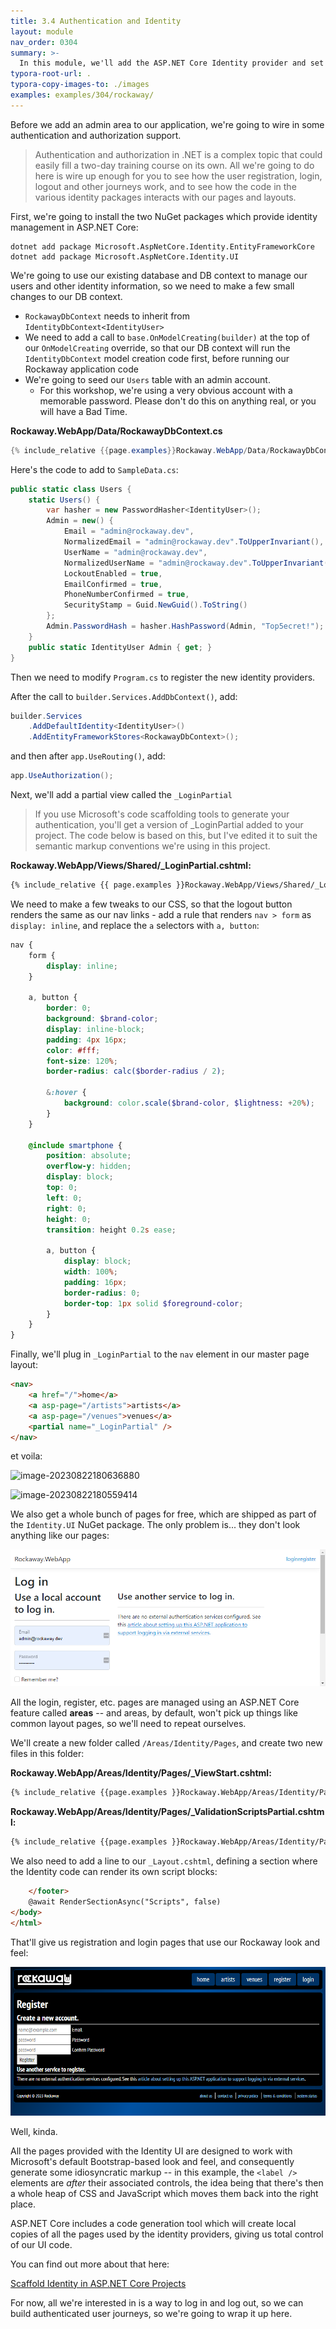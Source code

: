 ```yaml
---
title: 3.4 Authentication and Identity
layout: module
nav_order: 0304
summary: >-
  In this module, we'll add the ASP.NET Core Identity provider and set up a simple authentication mechanism for our app.
typora-root-url: .
typora-copy-images-to: ./images
examples: examples/304/rockaway/
---
```


Before we add an admin area to our application, we're going to wire in some authentication and authorization support.

> Authentication and authorization in .NET is a complex topic that could easily fill a two-day training course on its own. All we're going to do here is wire up enough for you to see how the user registration, login, logout and other journeys work, and to see how the code in the various identity packages interacts with our pages and layouts.

First, we're going to install the two NuGet packages which provide identity management in ASP.NET Core:

```
dotnet add package Microsoft.AspNetCore.Identity.EntityFrameworkCore
dotnet add package Microsoft.AspNetCore.Identity.UI
```

We're going to use our existing database and DB context to manage our users and other identity information, so we need to make a few small changes to our DB context.

* `RockawayDbContext` needs to inherit from ` IdentityDbContext<IdentityUser>`
* We need to add a call to `base.OnModelCreating(builder)` at the top of our `OnModelCreating` override, so that our DB context will run the `IdentityDbContext` model creation code first, before running our Rockaway application code
* We're going to seed our `Users` table with an admin account.
  * For this workshop, we're using a very obvious account with a memorable password. Please don't do this on anything real, or you will have a Bad Time.

**Rockaway.WebApp/Data/RockawayDbContext.cs**

```csharp
{% include_relative {{page.examples}}Rockaway.WebApp/Data/RockawayDbContext.cs %}
```

Here's the code to add to `SampleData.cs`:

```csharp
public static class Users {
    static Users() {
        var hasher = new PasswordHasher<IdentityUser>();
        Admin = new() {
            Email = "admin@rockaway.dev",
            NormalizedEmail = "admin@rockaway.dev".ToUpperInvariant(),
            UserName = "admin@rockaway.dev",
            NormalizedUserName = "admin@rockaway.dev".ToUpperInvariant(),
            LockoutEnabled = true,
            EmailConfirmed = true,
            PhoneNumberConfirmed = true,
            SecurityStamp = Guid.NewGuid().ToString()
        };
        Admin.PasswordHash = hasher.HashPassword(Admin, "Top5ecret!");
    }
    public static IdentityUser Admin { get; }
}
```

Then we need to modify `Program.cs` to register the new identity providers.

After the call to `builder.Services.AddDbContext()`, add:

```csharp
builder.Services
	.AddDefaultIdentity<IdentityUser>()
	.AddEntityFrameworkStores<RockawayDbContext>();
```

and then after `app.UseRouting()`, add:

```csharp
app.UseAuthorization();
```

Next, we'll add a partial view called the `_LoginPartial`

> If you use Microsoft's code scaffolding tools to generate your authentication, you'll get a version of _LoginPartial added to your project. The code below is based on this, but I've edited it to suit the semantic markup conventions we're using in this project.

**Rockaway.WebApp/Views/Shared/_LoginPartial.cshtml:**

```html
{% include_relative {{ page.examples }}Rockaway.WebApp/Views/Shared/_LoginPartial.cshtml %}
```

We need to make a few tweaks to our CSS, so that the logout button renders the same as our nav links - add a rule that renders `nav > form` as `display: inline`, and replace the `a` selectors with `a, button`:

```scss
nav {
    form {
        display: inline;
    }

    a, button {
        border: 0;
        background: $brand-color;
        display: inline-block;
        padding: 4px 16px;
        color: #fff;
        font-size: 120%;
        border-radius: calc($border-radius / 2);

        &:hover {
            background: color.scale($brand-color, $lightness: +20%);
        }
    }

    @include smartphone {
        position: absolute;
        overflow-y: hidden;
        display: block;
        top: 0;
        left: 0;
        right: 0;
        height: 0;
        transition: height 0.2s ease;

        a, button {
            display: block;
            width: 100%;
            padding: 16px;
            border-radius: 0;
            border-top: 1px solid $foreground-color;
        }
    }
}
```



Finally, we'll plug in `_LoginPartial` to the `nav` element in our master page layout:

```html
<nav>
    <a href="/">home</a>
    <a asp-page="/artists">artists</a>
    <a asp-page="/venues">venues</a>
    <partial name="_LoginPartial" />
</nav>
```

et voila:

![image-20230822180636880](D:\Projects\github\ursatile\mwnet\images\image-20230822180636880.png)

![image-20230822180559414](D:\Projects\github\ursatile\mwnet\images\image-20230822180559414.png)

We also get a whole bunch of pages for free, which are shipped as part of the `Identity.UI` NuGet package. The only problem is... they don't look anything like our pages:

![image-20230822180729071](images/image-20230822180729071.png)

All the login, register, etc. pages are managed using an ASP.NET Core feature called **areas** -- and areas, by default, won't pick up things like common layout pages, so we'll need to repeat ourselves.

We'll create a new folder called `/Areas/Identity/Pages`, and create two new files in this folder:

**Rockaway.WebApp/Areas/Identity/Pages/_ViewStart.cshtml:**

```html
{% include_relative {{page.examples }}Rockaway.WebApp/Areas/Identity/Pages/_ViewStart.cshtml %}
```

**Rockaway.WebApp/Areas/Identity/Pages/_ValidationScriptsPartial.cshtml:**

```html
{% include_relative {{page.examples }}Rockaway.WebApp/Areas/Identity/Pages/_ValidationScriptsPartial.cshtml %}
```

We also need to add a line to our `_Layout.cshtml`, defining a section where the Identity code can render its own script blocks:

```html
	</footer>
	@await RenderSectionAsync("Scripts", false)
</body>
</html>
```

That'll give us registration and login pages that use our Rockaway look and feel:

![image-20230822181450042](/images/image-20230822181450042.png)

Well, kinda.

All the pages provided with the Identity UI are designed to work with Microsoft's default Bootstrap-based look and feel, and consequently generate some idiosyncratic markup -- in this example, the `<label />` elements are *after* their associated controls, the idea being that there's then a whole heap of CSS and JavaScript which moves them back into the right place.

ASP.NET Core includes a code generation tool which will create local copies of all the pages used by the identity providers, giving us total control of our UI code.

You can find out more about that here:

[Scaffold Identity in ASP.NET Core Projects](https://learn.microsoft.com/en-us/aspnet/core/security/authentication/scaffold-identity?view=aspnetcore-7.0&tabs=visual-studio)

For now, all we're interested in is a way to log in and log out, so we can build authenticated user journeys, so we're going to wrap it up here.




